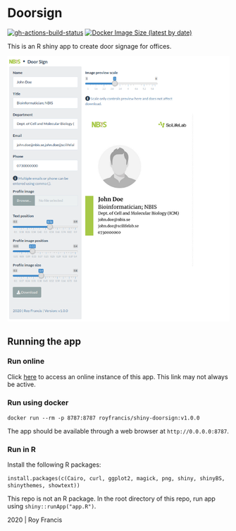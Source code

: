 # Doorsign

[![gh-actions-build-status](https://github.com/royfrancis/shiny-doorsign/workflows/build/badge.svg)](https://github.com/royfrancis/shiny-doorsign/actions?workflow=build) [![Docker Image Size (latest by date)](https://img.shields.io/docker/image-size/royfrancis/shiny-doorsign?label=dockerhub)](https://hub.docker.com/repository/docker/royfrancis/shiny-doorsign)

This is an R shiny app to create door signage for offices.

![](preview.png)

## Running the app

### Run online

Click [here](https://roymf.shinyapps.io/doorsign/) to access an online instance of this app. This link may not always be active.

### Run using docker

```
docker run --rm -p 8787:8787 royfrancis/shiny-doorsign:v1.0.0
```

The app should be available through a web browser at `http://0.0.0.0:8787`.

### Run in R

Install the following R packages:

```
install.packages(c(Cairo, curl, ggplot2, magick, png, shiny, shinyBS, shinythemes, showtext))
```

This repo is not an R package. In the root directory of this repo, run app using `shiny::runApp("app.R")`.

2020 | Roy Francis
